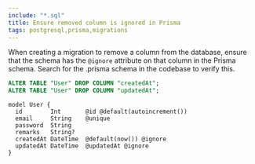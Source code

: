 ```yaml
---
include: "*.sql"
title: Ensure removed column is ignored in Prisma
tags: postgresql,prisma,migrations
---
```


When creating a migration to remove a column from the database, ensure that the schema has the `@ignore` attribute on that column in the Prisma schema. Search for the .prisma schema in the codebase to verify this.

```sql
ALTER TABLE "User" DROP COLUMN "createdAt";
ALTER TABLE "User" DROP COLUMN "updatedAt";
```

```prisma
model User {
  id        Int       @id @default(autoincrement())
  email     String    @unique
  password  String
  remarks   String?
  createdAt DateTime  @default(now()) @ignore
  updatedAt DateTime  @updatedAt @ignore
}
```
